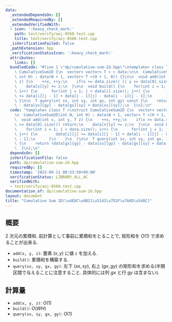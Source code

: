 ```yaml
---
data:
  _extendedDependsOn: []
  _extendedRequiredBy: []
  _extendedVerifiedWith:
  - icon: ':heavy_check_mark:'
    path: test/verify/aoj-0560.test.cpp
    title: test/verify/aoj-0560.test.cpp
  _isVerificationFailed: false
  _pathExtension: hpp
  _verificationStatusIcon: ':heavy_check_mark:'
  attributes:
    links: []
  bundledCode: "#line 1 \"dp/cumulative-sum-2d.hpp\"\ntemplate< class T >\nstruct\
    \ CumulativeSum2D {\n  vector< vector< T > > data;\n\n  CumulativeSum2D(int W,\
    \ int H) : data(W + 1, vector< T >(H + 1, 0)) {}\n\n  void add(int x, int y, T\
    \ z) {\n    ++x, ++y;\n    if(x >= data.size() || y >= data[0].size()) return;\n\
    \    data[x][y] += z;\n  }\n\n  void build() {\n    for(int i = 1; i < data.size();\
    \ i++) {\n      for(int j = 1; j < data[i].size(); j++) {\n        data[i][j]\
    \ += data[i][j - 1] + data[i - 1][j] - data[i - 1][j - 1];\n      }\n    }\n \
    \ }\n\n  T query(int sx, int sy, int gx, int gy) const {\n    return (data[gx][gy]\
    \ - data[sx][gy] - data[gx][sy] + data[sx][sy]);\n  }\n};\n"
  code: "template< class T >\nstruct CumulativeSum2D {\n  vector< vector< T > > data;\n\
    \n  CumulativeSum2D(int W, int H) : data(W + 1, vector< T >(H + 1, 0)) {}\n\n\
    \  void add(int x, int y, T z) {\n    ++x, ++y;\n    if(x >= data.size() || y\
    \ >= data[0].size()) return;\n    data[x][y] += z;\n  }\n\n  void build() {\n\
    \    for(int i = 1; i < data.size(); i++) {\n      for(int j = 1; j < data[i].size();\
    \ j++) {\n        data[i][j] += data[i][j - 1] + data[i - 1][j] - data[i - 1][j\
    \ - 1];\n      }\n    }\n  }\n\n  T query(int sx, int sy, int gx, int gy) const\
    \ {\n    return (data[gx][gy] - data[sx][gy] - data[gx][sy] + data[sx][sy]);\n\
    \  }\n};\n"
  dependsOn: []
  isVerificationFile: false
  path: dp/cumulative-sum-2d.hpp
  requiredBy: []
  timestamp: '2022-09-11 00:53:50+09:00'
  verificationStatus: LIBRARY_ALL_AC
  verifiedWith:
  - test/verify/aoj-0560.test.cpp
documentation_of: dp/cumulative-sum-2d.hpp
layout: document
title: "Cumulative Sum 2D(\u4E8C\u6B21\u5143\u7D2F\u7A4D\u548C)"
---
```


## 概要

$2$ 次元の累積和. 前計算として事前に累積和をとることで, 矩形和を $O(1)$ で求めることが出来る.

* `add(x, y, z)`: 要素 $(x, y)$ に値 `z` を加える.
* `build()`: 累積和を構築する.
* `query(sx, sy, gx, gy)`: 左下 $(sx, sy)$, 右上 $(gx, gy)$ の矩形和を求める(半開区間で与えることに注意すること. 具体的には列 $gx$ と行 $gy$ は含まない).

## 計算量

* `add(x, y, z)`: $O(1)$
* `build()`: $O(WH)$
* `query(sx, sy, gx, gy)`: $O(1)$
